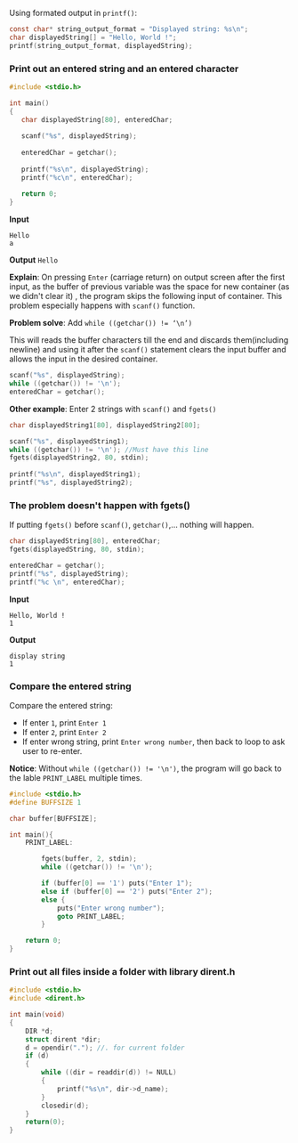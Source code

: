 Using formated output in ``printf()``:

```c
const char* string_output_format = "Displayed string: %s\n";
char displayedString[] = "Hello, World !";
printf(string_output_format, displayedString);       
```

### Print out an entered string and an entered character

```c
#include <stdio.h> 

int main() 
{ 
   char displayedString[80], enteredChar;
      
   scanf("%s", displayedString); 
      
   enteredChar = getchar(); 
      
   printf("%s\n", displayedString);       
   printf("%c\n", enteredChar); 
      
   return 0; 
} 
```

**Input**

```
Hello
a
```

**Output** ``Hello``

**Explain**: On pressing ``Enter`` (carriage return) on output screen after the first input, as the buffer of previous variable was the space for new container (as we didn't clear it) , the program skips the following input of container. This problem especially happens with ``scanf()`` function.

**Problem solve**: Add ``while ((getchar()) != ‘\n’)``

This will reads the buffer characters till the end and discards them(including newline) and using it after the ``scanf()`` statement clears the input buffer and allows the input in the desired container.

```c
scanf("%s", displayedString); 
while ((getchar()) != '\n');
enteredChar = getchar(); 
```

**Other example**: Enter 2 strings with ``scanf()`` and ``fgets()``

```c
char displayedString1[80], displayedString2[80];

scanf("%s", displayedString1);
while ((getchar()) != '\n'); //Must have this line
fgets(displayedString2, 80, stdin);    
   
printf("%s\n", displayedString1); 
printf("%s", displayedString2); 
```

### The problem doesn't happen with fgets()

If putting ``fgets()`` before ``scanf()``, ``getchar()``,... nothing will happen.

```c
char displayedString[80], enteredChar;
fgets(displayedString, 80, stdin); 

enteredChar = getchar(); 
printf("%s", displayedString); 
printf("%c \n", enteredChar);
```

**Input**

```
Hello, World !
1
```
**Output**
```
display string
1 
```

### Compare the entered string

Compare the entered string:
* If enter ``1``, print ``Enter 1``
* If enter ``2``, print ``Enter 2``
* If enter wrong string, print ``Enter wrong number``, then back to loop to ask user to re-enter.

**Notice**: Without ``while ((getchar()) != '\n')``, the program will go back to the lable ``PRINT_LABEL`` multiple times.

```c
#include <stdio.h>
#define BUFFSIZE 1

char buffer[BUFFSIZE];

int main(){
	PRINT_LABEL:	

	    fgets(buffer, 2, stdin);
        while ((getchar()) != '\n');

		if (buffer[0] == '1') puts("Enter 1");
		else if (buffer[0] == '2') puts("Enter 2");
		else {
			puts("Enter wrong number");
			goto PRINT_LABEL;
		}	

	return 0;
}
```

### Print out all files inside a folder with library dirent.h

```c
#include <stdio.h>
#include <dirent.h>

int main(void)
{
    DIR *d;
    struct dirent *dir;
    d = opendir("."); //. for current folder
    if (d)
    {
        while ((dir = readdir(d)) != NULL)
        {
            printf("%s\n", dir->d_name);
        }
        closedir(d);
    }
    return(0);
}
```